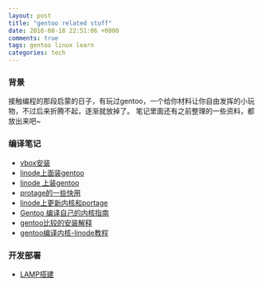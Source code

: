 ```yaml
---
layout: post
title: "gentoo related stuff"
date: 2016-08-18 22:51:06 +0800
comments: true
tags: gentoo linux learn
categories: tech
---
```


### 背景
接触编程的那段启蒙的日子，有玩过gentoo，一个给你材料让你自由发挥的小玩物，不过后来折腾不起，逐渐就放掉了。
笔记里面还有之前整理的一些资料，都放出来吧~

### 编译笔记
- [vbox安装][1]
- [linode上面装gentoo][2]
- [linode 上装gentoo][3]
- [protage的一些快用][4]
- [linode上更新内核和portage][5]
- [Gentoo 编译自己的内核指南][6]
- [gentoo比较的安装解释][7]
- [gentoo编译内核-linode教程][8]

### 开发部署
- [LAMP搭建][9]

[1]: http://rmtheis.wordpress.com/2011/03/14/gentoo-x86-linux-installation-on-a-virtualbox-image/
[2]: https://forum.linode.com/viewtopic.php?t=3423
[3]: http://www.xiaozhou.net/ittech/vps-ittech/upgrade_linode_vps_kernel_manually-2011-04-28.htm
[4]: http://www.laozhu.me/2013/04/install-gentoo-on-linode/
[5]: https://www.linode.com/wiki/index.php/Gentoo
[6]: http://www.coderfan.com/forum.php?mod=viewthread&tid=514
[7]: http://forums.gentoo.org/viewtopic-p-2947525.html
[8]: https://library.linode.com/custom-instances/pv-grub-custom-compiled-kernel
[9]: https://library.linode.com/lamp-guides/gentoo
